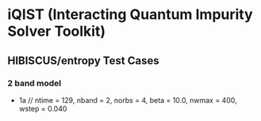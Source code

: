 # iQIST (Interacting Quantum Impurity Solver Toolkit)

## HIBISCUS/entropy Test Cases

### 2 band model

* 1a // ntime = 129, nband = 2, norbs = 4, beta = 10.0, nwmax = 400, wstep = 0.040
